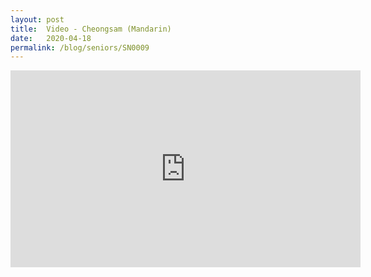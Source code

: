 ```yaml
---
layout: post
title:  Video - Cheongsam (Mandarin)
date:   2020-04-18
permalink: /blog/seniors/SN0009
---
```


<iframe width="560" height="315" src="https://www.youtube.com/embed/NGz3NVhSXxA" frameborder="0" allow="accelerometer; autoplay; encrypted-media; gyroscope; picture-in-picture" allowfullscreen></iframe>
​	